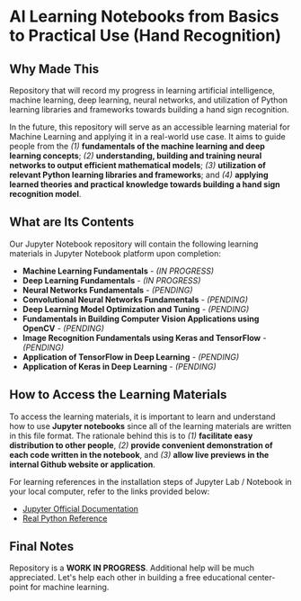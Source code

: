 # AI Learning Notebooks from Basics to Practical Use (Hand Recognition)

## Why Made This

Repository that will record my progress in learning artificial intelligence, machine learning, deep learning, neural networks, and utilization of Python learning libraries and frameworks towards building a hand sign recognition.

In the future, this repository will serve as an accessible learning material for Machine Learning and applying it in a real-world use case. It aims to guide people from the *(1)* **fundamentals of the machine learning and deep learning concepts**; *(2)* **understanding, building and training neural networks to output efficient mathematical models**; *(3)* **utilization of relevant Python learning libraries and frameworks**; and *(4)* **applying learned theories and practical knowledge towards building a hand sign recognition model**. 

## What are Its Contents

Our Jupyter Notebook repository will contain the following learning materials in Jupyter Notebook platform upon completion:
* **Machine Learning Fundamentals** - *(IN PROGRESS)*
* **Deep Learning Fundamentals** - *(IN PROGRESS)*
* **Neural Networks Fundamentals** - *(PENDING)*
* **Convolutional Neural Networks Fundamentals** - *(PENDING)*
* **Deep Learning Model Optimization and Tuning** - *(PENDING)*
* **Fundamentals in Building Computer Vision Applications using OpenCV** - *(PENDING)*
* **Image Recognition Fundamentals using Keras and TensorFlow** - *(PENDING)*
* **Application of TensorFlow in Deep Learning** - *(PENDING)*
* **Application of Keras in Deep Learning** - *(PENDING)*

## How to Access the Learning Materials

To access the learning materials, it is important to learn and understand how to use **Jupyter notebooks** since all of the learning materials are written in this file format. The rationale behind this is to *(1)* **facilitate easy distribution to other people**, *(2)* **provide convenient demonstration of each code written in the notebook**, and *(3)* **allow live previews in the internal Github website or application**.

For learning references in the installation steps of Jupyter Lab / Notebook in your local computer, refer to the links provided below:
* [Jupyter Official Documentation](https://docs.jupyter.org/en/latest/)
* [Real Python Reference](https://realpython.com/jupyter-notebook-introduction/)

## Final Notes

Repository is a **WORK IN PROGRESS**. Additional help will be much appreciated. Let's help each other in building a free educational center-point for machine learning.
